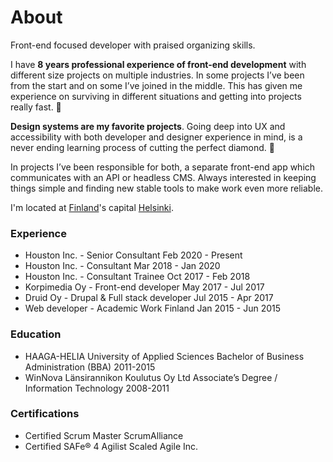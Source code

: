 # About

Front-end focused developer with praised organizing skills.

I have **8 years professional experience of front-end development** with different size projects on multiple industries. In some projects I’ve been from the start and on some I’ve joined in the middle. This has given me experience on surviving in different situations and getting into projects really fast. 🚀

**Design systems are my favorite projects**. Going deep into UX and accessibility with both developer and designer experience in mind, is a never ending learning process of cutting the perfect diamond. 💎

In projects I’ve been responsible for both, a separate front-end app which communicates with an API or headless CMS. Always interested in keeping things simple and finding new stable tools to make work even more reliable.

I'm located at [Finland](https://www.google.fi/maps/place/Suomi/data=!4m2!3m1!1s0x4681cadf4b32f6dd:0x146d63c75a810?sa=X&ved=0ahUKEwjo3-n75vnWAhWJYpoKHS-HDrgQ8gEIIzAA)'s capital [Helsinki](https://www.google.fi/maps/place/Helsinki/@60.1098664,24.7378275,10z/data=!3m1!4b1!4m13!1m7!3m6!1s0x4681cadf4b32f6dd:0x146d63c75a810!2sSuomi!3b1!8m2!3d61.92411!4d25.7481511!3m4!1s0x46920bc796210691:0xcd4ebd843be2f763!8m2!3d60.1688416!4d24.9389648).

### Experience

- Houston Inc. - Senior Consultant
  Feb 2020 - Present
- Houston Inc. - Consultant
  Mar 2018 - Jan 2020
- Houston Inc. - Consultant Trainee
  Oct 2017 - Feb 2018
- Korpimedia Oy - Front-end developer
  May 2017 - Jul 2017
- Druid Oy - Drupal & Full stack developer
  Jul 2015 - Apr 2017
- Web developer - Academic Work Finland
  Jan 2015 - Jun 2015

### Education

- HAAGA-HELIA University of Applied Sciences
  Bachelor of Business Administration (BBA)
  2011-2015
- WinNova Länsirannikon Koulutus Oy Ltd
  Associate’s Degree / Information Technology
  2008-2011

### Certifications

- Certified Scrum Master
  ScrumAlliance
- Certified SAFe® 4 Agilist
  Scaled Agile Inc.
